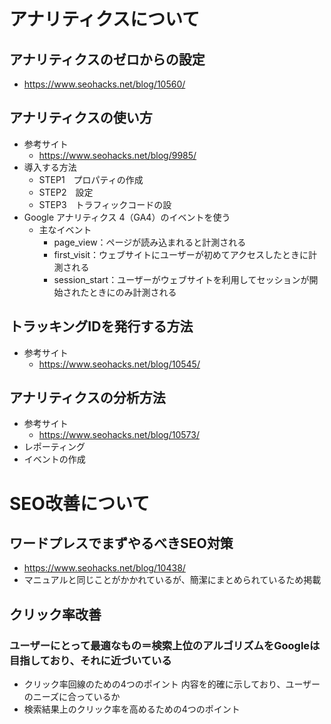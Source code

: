 # アナリティクスについて

## アナリティクスのゼロからの設定
 - https://www.seohacks.net/blog/10560/

## アナリティクスの使い方
- 参考サイト
    -  https://www.seohacks.net/blog/9985/
- 導入する方法
    - STEP1　プロパティの作成
    - STEP2　設定
    - STEP3　トラフィックコードの設
- Google アナリティクス 4（GA4）のイベントを使う
    - 主なイベント
        - page_view：ページが読み込まれると計測される
        - first_visit：ウェブサイトにユーザーが初めてアクセスしたときに計測される
        - session_start：ユーザーがウェブサイトを利用してセッションが開始されたときにのみ計測される
## トラッキングIDを発行する方法
- 参考サイト
    - https://www.seohacks.net/blog/10545/

## アナリティクスの分析方法
- 参考サイト
    - https://www.seohacks.net/blog/10573/
- レポーティング
- イベントの作成

# SEO改善について
## ワードプレスでまずやるべきSEO対策
- https://www.seohacks.net/blog/10438/
 -  マニュアルと同じことがかかれているが、簡潔にまとめられているため掲載

## クリック率改善
### ユーザーにとって最適なもの＝検索上位のアルゴリズムをGoogleは目指しており、それに近づいている
- クリック率回線のための4つのポイント
内容を的確に示しており、ユーザーのニーズに合っているか
- 検索結果上のクリック率を高めるための4つのポイント
